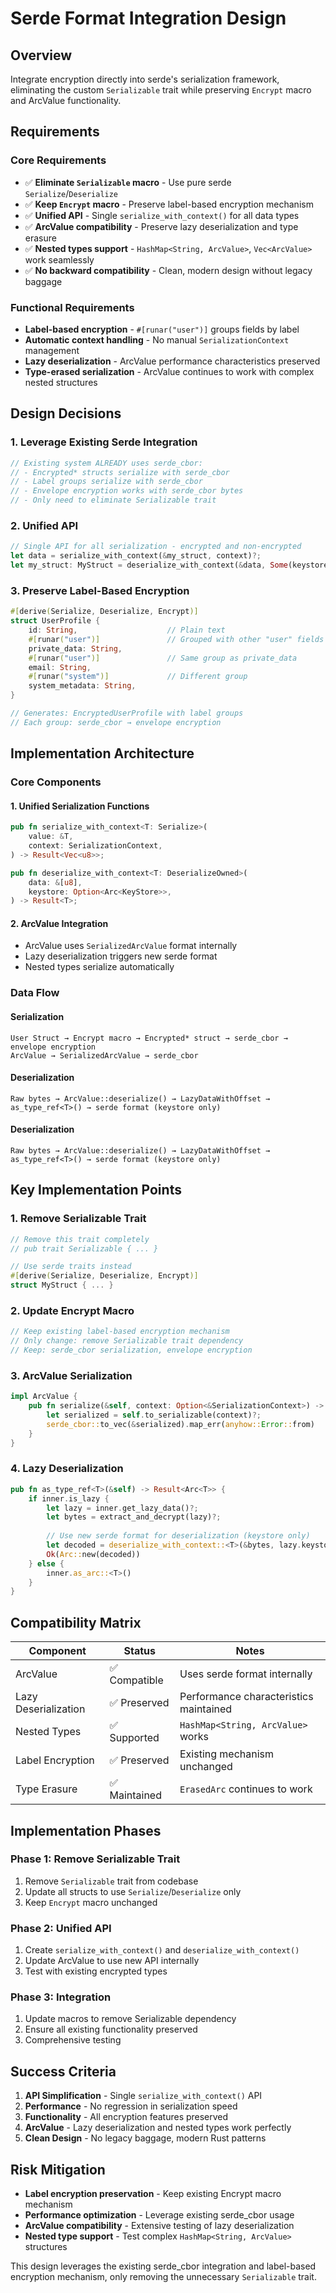 # Serde Format Integration Design

## Overview

Integrate encryption directly into serde's serialization framework, eliminating the custom `Serializable` trait while preserving `Encrypt` macro and ArcValue functionality.

## Requirements

### Core Requirements
- ✅ **Eliminate `Serializable` macro** - Use pure serde `Serialize`/`Deserialize`
- ✅ **Keep `Encrypt` macro** - Preserve label-based encryption mechanism
- ✅ **Unified API** - Single `serialize_with_context()` for all data types
- ✅ **ArcValue compatibility** - Preserve lazy deserialization and type erasure
- ✅ **Nested types support** - `HashMap<String, ArcValue>`, `Vec<ArcValue>` work seamlessly
- ✅ **No backward compatibility** - Clean, modern design without legacy baggage

### Functional Requirements
- **Label-based encryption** - `#[runar("user")]` groups fields by label
- **Automatic context handling** - No manual `SerializationContext` management
- **Lazy deserialization** - ArcValue performance characteristics preserved
- **Type-erased serialization** - ArcValue continues to work with complex nested structures

## Design Decisions

### 1. Leverage Existing Serde Integration
```rust
// Existing system ALREADY uses serde_cbor:
// - Encrypted* structs serialize with serde_cbor
// - Label groups serialize with serde_cbor  
// - Envelope encryption works with serde_cbor bytes
// - Only need to eliminate Serializable trait
```

### 2. Unified API
```rust
// Single API for all serialization - encrypted and non-encrypted
let data = serialize_with_context(&my_struct, context)?;
let my_struct: MyStruct = deserialize_with_context(&data, Some(keystore))?;
```

### 3. Preserve Label-Based Encryption
```rust
#[derive(Serialize, Deserialize, Encrypt)]
struct UserProfile {
    id: String,                    // Plain text
    #[runar("user")]               // Grouped with other "user" fields
    private_data: String,
    #[runar("user")]               // Same group as private_data
    email: String,
    #[runar("system")]             // Different group
    system_metadata: String,
}

// Generates: EncryptedUserProfile with label groups
// Each group: serde_cbor → envelope encryption
```

## Implementation Architecture

### Core Components

#### 1. **Unified Serialization Functions**
```rust
pub fn serialize_with_context<T: Serialize>(
    value: &T,
    context: SerializationContext,
) -> Result<Vec<u8>>;

pub fn deserialize_with_context<T: DeserializeOwned>(
    data: &[u8],
    keystore: Option<Arc<KeyStore>>,
) -> Result<T>;
```

#### 2. **ArcValue Integration**
- ArcValue uses `SerializedArcValue` format internally
- Lazy deserialization triggers new serde format
- Nested types serialize automatically

### Data Flow

#### **Serialization**
```
User Struct → Encrypt macro → Encrypted* struct → serde_cbor → envelope encryption
ArcValue → SerializedArcValue → serde_cbor
```

#### **Deserialization**
```
Raw bytes → ArcValue::deserialize() → LazyDataWithOffset → as_type_ref<T>() → serde format (keystore only)
```

#### **Deserialization**
```
Raw bytes → ArcValue::deserialize() → LazyDataWithOffset → as_type_ref<T>() → serde format (keystore only)
```

## Key Implementation Points

### 1. **Remove Serializable Trait**
```rust
// Remove this trait completely
// pub trait Serializable { ... }

// Use serde traits instead
#[derive(Serialize, Deserialize, Encrypt)]
struct MyStruct { ... }
```

### 2. **Update Encrypt Macro**
```rust
// Keep existing label-based encryption mechanism
// Only change: remove Serializable trait dependency
// Keep: serde_cbor serialization, envelope encryption
```

### 3. **ArcValue Serialization**
```rust
impl ArcValue {
    pub fn serialize(&self, context: Option<&SerializationContext>) -> Result<Vec<u8>> {
        let serialized = self.to_serializable(context)?;
        serde_cbor::to_vec(&serialized).map_err(anyhow::Error::from)
    }
}
```

### 4. **Lazy Deserialization**
```rust
pub fn as_type_ref<T>(&self) -> Result<Arc<T>> {
    if inner.is_lazy {
        let lazy = inner.get_lazy_data()?;
        let bytes = extract_and_decrypt(lazy)?;
        
        // Use new serde format for deserialization (keystore only)
        let decoded = deserialize_with_context::<T>(&bytes, lazy.keystore)?;
        Ok(Arc::new(decoded))
    } else {
        inner.as_arc::<T>()
    }
}
```

## Compatibility Matrix

| Component | Status | Notes |
|-----------|--------|-------|
| ArcValue | ✅ Compatible | Uses serde format internally |
| Lazy Deserialization | ✅ Preserved | Performance characteristics maintained |
| Nested Types | ✅ Supported | `HashMap<String, ArcValue>` works |
| Label Encryption | ✅ Preserved | Existing mechanism unchanged |
| Type Erasure | ✅ Maintained | `ErasedArc` continues to work |

## Implementation Phases

### Phase 1: Remove Serializable Trait
1. Remove `Serializable` trait from codebase
2. Update all structs to use `Serialize`/`Deserialize` only
3. Keep `Encrypt` macro unchanged

### Phase 2: Unified API
1. Create `serialize_with_context()` and `deserialize_with_context()`
2. Update ArcValue to use new API internally
3. Test with existing encrypted types

### Phase 3: Integration
1. Update macros to remove Serializable dependency
2. Ensure all existing functionality preserved
3. Comprehensive testing

## Success Criteria

1. **API Simplification** - Single `serialize_with_context()` API
2. **Performance** - No regression in serialization speed
3. **Functionality** - All encryption features preserved
4. **ArcValue** - Lazy deserialization and nested types work perfectly
5. **Clean Design** - No legacy baggage, modern Rust patterns

## Risk Mitigation

- **Label encryption preservation** - Keep existing Encrypt macro mechanism
- **Performance optimization** - Leverage existing serde_cbor usage
- **ArcValue compatibility** - Extensive testing of lazy deserialization
- **Nested type support** - Test complex `HashMap<String, ArcValue>` structures

This design leverages the existing serde_cbor integration and label-based encryption mechanism, only removing the unnecessary `Serializable` trait. 